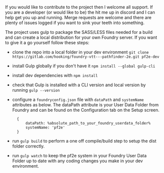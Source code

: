 If you would like to contribute to the project then I welcome all support. If you are a developer (or would like to be) the hit me up in discord and I can help get you up and running. Merge requests are welcome and there are plenty of issues logged if you want to sink your teeth into something. 

The project uses gulp to package the SASS/LESS files needed for a build and can create a local distribution for your own Foundry server. If you want to give it a go yourself follow these steps:
* clone the repo into a local folder in your dev environment `git clone https://gitlab.com/hooking/foundry-vtt---pathfinder-2e.git pf2e-dev`
* install Gulp globally if you don't have it `npm install --global gulp-cli`
* install dev dependencies with `npm install`
* check that Gulp is installed with a CLI version and local version by running `gulp --version` 
* configure a `foundryconfig.json` file with `dataPath` and `systemName` attributes as below. The dataPath attribute is your User Data Folder from Foundry and can be found on the Configuration tab on the Setup screen.

        {
            dataPath: %absolute_path_to_your_foundry_userdata_folder%
            systemName: 'pf2e'
        }

* run `gulp build` to perform a one off compile/build step to setup the dist folder correctly.
* run `gulp watch` to keep the pf2e system in your Foundry User Data Folder up to date with any coding changes you make in your dev environment.